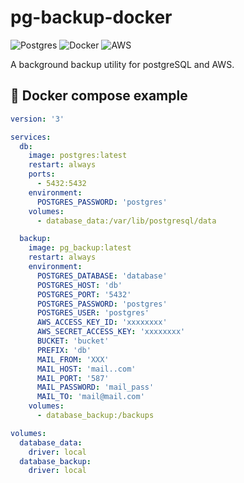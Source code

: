# pg-backup-docker

![Postgres](https://img.shields.io/badge/postgres-%23316192.svg?style=for-the-badge&logo=postgresql&logoColor=white)
![Docker](https://img.shields.io/badge/docker-%230db7ed.svg?style=for-the-badge&logo=docker&logoColor=white)
![AWS](https://img.shields.io/badge/AWS-%23FF9900.svg?style=for-the-badge&logo=amazon-aws&logoColor=white)

A background backup utility for postgreSQL and AWS.


## 🐳 Docker compose example
```yml
version: '3'

services:
  db:
    image: postgres:latest
    restart: always
    ports:
      - 5432:5432
    environment:
      POSTGRES_PASSWORD: 'postgres'
    volumes:
      - database_data:/var/lib/postgresql/data

  backup:
    image: pg_backup:latest
    restart: always
    environment:
      POSTGRES_DATABASE: 'database'
      POSTGRES_HOST: 'db'
      POSTGRES_PORT: '5432'
      POSTGRES_PASSWORD: 'postgres'
      POSTGRES_USER: 'postgres'
      AWS_ACCESS_KEY_ID: 'xxxxxxxx'
      AWS_SECRET_ACCESS_KEY: 'xxxxxxxx'
      BUCKET: 'bucket'
      PREFIX: 'db'
      MAIL_FROM: 'XXX'
      MAIL_HOST: 'mail..com'
      MAIL_PORT: '587'
      MAIL_PASSWORD: 'mail_pass'
      MAIL_TO: 'mail@mail.com'
    volumes:
      - database_backup:/backups

volumes:
  database_data:
    driver: local
  database_backup:
    driver: local
```
